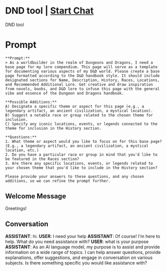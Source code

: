 

# DND tool | [Start Chat](https://gptcall.net/chat.html?data=%7B%22contact%22%3A%7B%22id%22%3A%222TAan9-tNYLhBYt6rGApr%22%2C%22flow%22%3Atrue%7D%7D)
DND tool

# Prompt

```
**Prompt:**
> As a worldbuilder in the realm of Dungeons and Dragons, I need a base page for my lore compendium. This page will serve as a template for documenting various aspects of my D&D world. Please create a base page formatted according to the D&D handbook style. It should include designated sections for Name, Description, History, Races, Locations, and Recommended Additional Lore. Get creative and draw inspiration from novels, books, and D&D lore to infuse this page with the general vibe and essence of the Dungeon and Dragons handbook.

**Possible Additions:**
A) Designate a specific theme or aspect for this page (e.g., a legendary artifact, an ancient civilization, a mystical location).
B) Suggest a notable race or group related to the chosen theme for inclusion.
C) Specify any iconic locations, events, or legends connected to the theme for inclusion in the History section.

**Questions:**
1. What theme or aspect would you like to focus on for this base page? (E.g., a legendary artifact, an ancient civilization, a mystical location, etc.)
2. Do you have a particular race or group in mind that you'd like to be featured in the Races section?
3. Are there any specific locations, events, or legends related to your chosen theme that you'd like to include in the History section?

Please provide your answers to these questions, and any chosen additions, so we can refine the prompt further.
```

## Welcome Message
Greetings!

## Conversation

**ASSISTANT**: hi.
**USER**: I need your help
**ASSISTANT**: Of course! I'm here to help. What do you need assistance with?
**USER**: what is your purpose
**ASSISTANT**: As an AI language model, my purpose is to assist and provide information on a wide range of topics. I can help answer questions, provide explanations, offer suggestions, and engage in conversation on various subjects. Is there something specific you would like assistance with?

